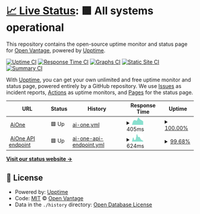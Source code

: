 # [📈 Live Status](https://openvantage.github.io/aione-upptime): <!--live status--> **🟩 All systems operational**

This repository contains the open-source uptime monitor and status page for [Open Vantage](https://openvantage.github.io/aione-upptime), powered by [Upptime](https://github.com/upptime/upptime).

[![Uptime CI](https://github.com/openvantage/aione-upptime/workflows/Uptime%20CI/badge.svg)](https://github.com/openvantage/aione-upptime/actions?query=workflow%3A%22Uptime+CI%22)
[![Response Time CI](https://github.com/openvantage/aione-upptime/workflows/Response%20Time%20CI/badge.svg)](https://github.com/openvantage/aione-upptime/actions?query=workflow%3A%22Response+Time+CI%22)
[![Graphs CI](https://github.com/openvantage/aione-upptime/workflows/Graphs%20CI/badge.svg)](https://github.com/openvantage/aione-upptime/actions?query=workflow%3A%22Graphs+CI%22)
[![Static Site CI](https://github.com/openvantage/aione-upptime/workflows/Static%20Site%20CI/badge.svg)](https://github.com/openvantage/aione-upptime/actions?query=workflow%3A%22Static+Site+CI%22)
[![Summary CI](https://github.com/openvantage/aione-upptime/workflows/Summary%20CI/badge.svg)](https://github.com/openvantage/aione-upptime/actions?query=workflow%3A%22Summary+CI%22)

With [Upptime](https://upptime.js.org), you can get your own unlimited and free uptime monitor and status page, powered entirely by a GitHub repository. We use [Issues](https://github.com/openvantage/aione-upptime/issues) as incident reports, [Actions](https://github.com/openvantage/aione-upptime/actions) as uptime monitors, and [Pages](https://openvantage.github.io/aione-upptime) for the status page.

<!--start: status pages-->
<!-- This summary is generated by Upptime (https://github.com/upptime/upptime) -->
<!-- Do not edit this manually, your changes will be overwritten -->
<!-- prettier-ignore -->
| URL | Status | History | Response Time | Uptime |
| --- | ------ | ------- | ------------- | ------ |
| <img alt="" src="https://icons.duckduckgo.com/ip3/www.omnia-ai1.com.ico" height="13"> [AiOne](https://www.omnia-ai1.com/) | 🟩 Up | [ai-one.yml](https://github.com/openvantage/aione-upptime/commits/HEAD/history/ai-one.yml) | <details><summary><img alt="Response time graph" src="./graphs/ai-one/response-time-week.png" height="20"> 405ms</summary><br><a href="https://openvantage.github.io/aione-upptime/history/ai-one"><img alt="Response time 420" src="https://img.shields.io/endpoint?url=https%3A%2F%2Fraw.githubusercontent.com%2Fopenvantage%2Faione-upptime%2FHEAD%2Fapi%2Fai-one%2Fresponse-time.json"></a><br><a href="https://openvantage.github.io/aione-upptime/history/ai-one"><img alt="24-hour response time 486" src="https://img.shields.io/endpoint?url=https%3A%2F%2Fraw.githubusercontent.com%2Fopenvantage%2Faione-upptime%2FHEAD%2Fapi%2Fai-one%2Fresponse-time-day.json"></a><br><a href="https://openvantage.github.io/aione-upptime/history/ai-one"><img alt="7-day response time 405" src="https://img.shields.io/endpoint?url=https%3A%2F%2Fraw.githubusercontent.com%2Fopenvantage%2Faione-upptime%2FHEAD%2Fapi%2Fai-one%2Fresponse-time-week.json"></a><br><a href="https://openvantage.github.io/aione-upptime/history/ai-one"><img alt="30-day response time 423" src="https://img.shields.io/endpoint?url=https%3A%2F%2Fraw.githubusercontent.com%2Fopenvantage%2Faione-upptime%2FHEAD%2Fapi%2Fai-one%2Fresponse-time-month.json"></a><br><a href="https://openvantage.github.io/aione-upptime/history/ai-one"><img alt="1-year response time 420" src="https://img.shields.io/endpoint?url=https%3A%2F%2Fraw.githubusercontent.com%2Fopenvantage%2Faione-upptime%2FHEAD%2Fapi%2Fai-one%2Fresponse-time-year.json"></a></details> | <details><summary><a href="https://openvantage.github.io/aione-upptime/history/ai-one">100.00%</a></summary><a href="https://openvantage.github.io/aione-upptime/history/ai-one"><img alt="All-time uptime 100.00%" src="https://img.shields.io/endpoint?url=https%3A%2F%2Fraw.githubusercontent.com%2Fopenvantage%2Faione-upptime%2FHEAD%2Fapi%2Fai-one%2Fuptime.json"></a><br><a href="https://openvantage.github.io/aione-upptime/history/ai-one"><img alt="24-hour uptime 100.00%" src="https://img.shields.io/endpoint?url=https%3A%2F%2Fraw.githubusercontent.com%2Fopenvantage%2Faione-upptime%2FHEAD%2Fapi%2Fai-one%2Fuptime-day.json"></a><br><a href="https://openvantage.github.io/aione-upptime/history/ai-one"><img alt="7-day uptime 100.00%" src="https://img.shields.io/endpoint?url=https%3A%2F%2Fraw.githubusercontent.com%2Fopenvantage%2Faione-upptime%2FHEAD%2Fapi%2Fai-one%2Fuptime-week.json"></a><br><a href="https://openvantage.github.io/aione-upptime/history/ai-one"><img alt="30-day uptime 100.00%" src="https://img.shields.io/endpoint?url=https%3A%2F%2Fraw.githubusercontent.com%2Fopenvantage%2Faione-upptime%2FHEAD%2Fapi%2Fai-one%2Fuptime-month.json"></a><br><a href="https://openvantage.github.io/aione-upptime/history/ai-one"><img alt="1-year uptime 100.00%" src="https://img.shields.io/endpoint?url=https%3A%2F%2Fraw.githubusercontent.com%2Fopenvantage%2Faione-upptime%2FHEAD%2Fapi%2Fai-one%2Fuptime-year.json"></a></details>
| <img alt="" src="https://icons.duckduckgo.com/ip3/aebv2k5o9b.execute-api.eu-west-1.amazonaws.com.ico" height="13"> [AiOne API endpoint](https://aebv2k5o9b.execute-api.eu-west-1.amazonaws.com/prod/) | 🟩 Up | [ai-one-api-endpoint.yml](https://github.com/openvantage/aione-upptime/commits/HEAD/history/ai-one-api-endpoint.yml) | <details><summary><img alt="Response time graph" src="./graphs/ai-one-api-endpoint/response-time-week.png" height="20"> 624ms</summary><br><a href="https://openvantage.github.io/aione-upptime/history/ai-one-api-endpoint"><img alt="Response time 706" src="https://img.shields.io/endpoint?url=https%3A%2F%2Fraw.githubusercontent.com%2Fopenvantage%2Faione-upptime%2FHEAD%2Fapi%2Fai-one-api-endpoint%2Fresponse-time.json"></a><br><a href="https://openvantage.github.io/aione-upptime/history/ai-one-api-endpoint"><img alt="24-hour response time 484" src="https://img.shields.io/endpoint?url=https%3A%2F%2Fraw.githubusercontent.com%2Fopenvantage%2Faione-upptime%2FHEAD%2Fapi%2Fai-one-api-endpoint%2Fresponse-time-day.json"></a><br><a href="https://openvantage.github.io/aione-upptime/history/ai-one-api-endpoint"><img alt="7-day response time 624" src="https://img.shields.io/endpoint?url=https%3A%2F%2Fraw.githubusercontent.com%2Fopenvantage%2Faione-upptime%2FHEAD%2Fapi%2Fai-one-api-endpoint%2Fresponse-time-week.json"></a><br><a href="https://openvantage.github.io/aione-upptime/history/ai-one-api-endpoint"><img alt="30-day response time 828" src="https://img.shields.io/endpoint?url=https%3A%2F%2Fraw.githubusercontent.com%2Fopenvantage%2Faione-upptime%2FHEAD%2Fapi%2Fai-one-api-endpoint%2Fresponse-time-month.json"></a><br><a href="https://openvantage.github.io/aione-upptime/history/ai-one-api-endpoint"><img alt="1-year response time 706" src="https://img.shields.io/endpoint?url=https%3A%2F%2Fraw.githubusercontent.com%2Fopenvantage%2Faione-upptime%2FHEAD%2Fapi%2Fai-one-api-endpoint%2Fresponse-time-year.json"></a></details> | <details><summary><a href="https://openvantage.github.io/aione-upptime/history/ai-one-api-endpoint">99.68%</a></summary><a href="https://openvantage.github.io/aione-upptime/history/ai-one-api-endpoint"><img alt="All-time uptime 99.96%" src="https://img.shields.io/endpoint?url=https%3A%2F%2Fraw.githubusercontent.com%2Fopenvantage%2Faione-upptime%2FHEAD%2Fapi%2Fai-one-api-endpoint%2Fuptime.json"></a><br><a href="https://openvantage.github.io/aione-upptime/history/ai-one-api-endpoint"><img alt="24-hour uptime 100.00%" src="https://img.shields.io/endpoint?url=https%3A%2F%2Fraw.githubusercontent.com%2Fopenvantage%2Faione-upptime%2FHEAD%2Fapi%2Fai-one-api-endpoint%2Fuptime-day.json"></a><br><a href="https://openvantage.github.io/aione-upptime/history/ai-one-api-endpoint"><img alt="7-day uptime 99.68%" src="https://img.shields.io/endpoint?url=https%3A%2F%2Fraw.githubusercontent.com%2Fopenvantage%2Faione-upptime%2FHEAD%2Fapi%2Fai-one-api-endpoint%2Fuptime-week.json"></a><br><a href="https://openvantage.github.io/aione-upptime/history/ai-one-api-endpoint"><img alt="30-day uptime 99.93%" src="https://img.shields.io/endpoint?url=https%3A%2F%2Fraw.githubusercontent.com%2Fopenvantage%2Faione-upptime%2FHEAD%2Fapi%2Fai-one-api-endpoint%2Fuptime-month.json"></a><br><a href="https://openvantage.github.io/aione-upptime/history/ai-one-api-endpoint"><img alt="1-year uptime 99.96%" src="https://img.shields.io/endpoint?url=https%3A%2F%2Fraw.githubusercontent.com%2Fopenvantage%2Faione-upptime%2FHEAD%2Fapi%2Fai-one-api-endpoint%2Fuptime-year.json"></a></details>

<!--end: status pages-->

[**Visit our status website →**](https://openvantage.github.io/aione-upptime)

## 📄 License

- Powered by: [Upptime](https://github.com/upptime/upptime)
- Code: [MIT](./LICENSE) © [Open Vantage](https://openvantage.github.io/aione-upptime)
- Data in the `./history` directory: [Open Database License](https://opendatacommons.org/licenses/odbl/1-0/)
